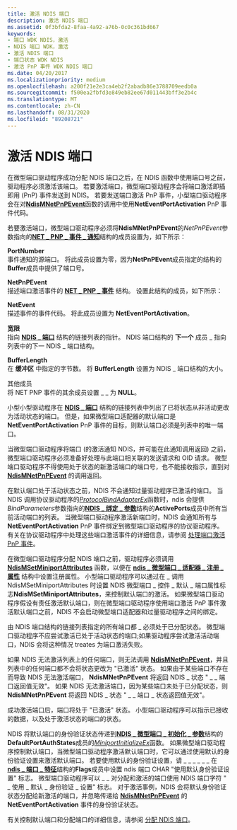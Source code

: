 ```yaml
---
title: 激活 NDIS 端口
description: 激活 NDIS 端口
ms.assetid: 0f3bfda2-8faa-4a92-a76b-0c0c361bd667
keywords:
- 端口 WDK NDIS，激活
- NDIS 端口 WDK，激活
- 激活 NDIS 端口
- 端口状态 WDK NDIS
- 激活 PnP 事件 WDK NDIS 端口
ms.date: 04/20/2017
ms.localizationpriority: medium
ms.openlocfilehash: a200f21e2e3ca4eb2f2abadb86e3788709eedb0a
ms.sourcegitcommit: f500ea2fbfd3e849eb82ee67d011443bff3e2b4c
ms.translationtype: MT
ms.contentlocale: zh-CN
ms.lasthandoff: 08/31/2020
ms.locfileid: "89208721"
---
```

# <a name="activating-an-ndis-port"></a>激活 NDIS 端口





在微型端口驱动程序成功分配 NDIS 端口之后，在 NDIS 函数中使用端口号之前，驱动程序必须激活该端口。 若要激活端口，微型端口驱动程序会将端口激活即插即用 (PnP) 事件发送到 NDIS。 若要发送端口激活 PnP 事件，小型端口驱动程序会在对[**NdisMNetPnPEvent**](/windows-hardware/drivers/ddi/ndis/nf-ndis-ndismnetpnpevent)函数的调用中使用**NetEventPortActivation** PnP 事件代码。

若要激活端口，微型端口驱动程序必须将**NdisMNetPnPEvent**的*NetPnPEvent*参数指向的[**NET \_ PNP \_ 事件 \_ 通知**](/windows-hardware/drivers/ddi/ndis/ns-ndis-_net_pnp_event_notification)结构的成员设置为，如下所示：

<a href="" id="portnumber"></a>**PortNumber**  
事件通知的源端口。 将此成员设置为零，因为**NetPnPEvent**成员指定的结构的**Buffer**成员中提供了端口号。

<a href="" id="netpnpevent"></a>**NetPnPEvent**  
描述端口激活事件的 [**NET \_ PNP \_ 事件**](/windows-hardware/drivers/ddi/ndis/ns-ndis-_net_pnp_event) 结构。 设置此结构的成员，如下所示：

<a href="" id="netevent"></a>**NetEvent**  
描述事件的事件代码。 将此成员设置为 **NetEventPortActivation**。

<a href="" id="buffer"></a>**宽限**  
指向 [**NDIS \_ 端口**](/windows-hardware/drivers/ddi/ntddndis/ns-ntddndis-_ndis_port) 结构的链接列表的指针。 NDIS 端口结构的 **下一个** 成员 \_ 指向列表中的下一 NDIS \_ 端口结构。

<a href="" id="bufferlength"></a>**BufferLength**  
在 **缓冲区** 中指定的字节数。 将 **BufferLength** 设置为 NDIS \_ 端口结构的大小。

<a href="" id="other-members"></a>其他成员  
将 NET PNP 事件的其余成员设置 \_ \_ 为 **NULL**。

小型小型驱动程序在 [**NDIS \_ 端口**](/windows-hardware/drivers/ddi/ntddndis/ns-ntddndis-_ndis_port) 结构的链接列表中列出了已将状态从非活动更改为活动状态的端口。 但是，如果微型端口适配器的默认端口是 **NetEventPortActivation** PnP 事件的目标，则默认端口必须是列表中的唯一端口。

当微型端口驱动程序将端口 (的激活通知 NDIS，并可能在此通知调用返回) 之前，微型端口驱动程序必须准备好处理与此端口相关联的发送请求和 OID 请求。 微型端口驱动程序不得使用处于状态的新激活端口的端口号，也不能接收指示，直到对 [**NdisMNetPnPEvent**](/windows-hardware/drivers/ddi/ndis/nf-ndis-ndismnetpnpevent) 的调用返回。

在默认端口处于活动状态之前，NDIS 不会通知过量驱动程序已激活的端口。 当 NDIS 调用协议驱动程序的[*ProtocolBindAdapterEx*](/windows-hardware/drivers/ddi/ndis/nc-ndis-protocol_bind_adapter_ex)函数时，ndis 会提供*BindParameters*参数指向的[**NDIS \_ 绑定 \_ 参数**](/windows-hardware/drivers/ddi/ndis/ns-ndis-_ndis_bind_parameters)结构的**ActivePorts**成员中所有当前活动端口的列表。 当微型端口驱动程序激活新端口时，NDIS 会通知所有与 **NetEventPortActivation** PnP 事件绑定到微型端口驱动程序的协议驱动程序。 有关在协议驱动程序中处理这些端口激活事件的详细信息，请参阅 [处理端口激活 PnP 事件](handling-the-port-activation-pnp-event.md)。

在微型端口驱动程序分配 NDIS 端口之前，驱动程序必须调用 [**NdisMSetMiniportAttributes**](/windows-hardware/drivers/ddi/ndis/nf-ndis-ndismsetminiportattributes) 函数，以便在 [**ndis \_ 微型端口 \_ 适配器 \_ 注册 \_ 属性**](/windows-hardware/drivers/ddi/ndis/ns-ndis-_ndis_miniport_adapter_registration_attributes) 结构中设置注册属性。 小型端口驱动程序可以通过在 \_ 调用 NdisMSetMiniportAttributes 时设置 NDIS 微型端口 \_ 控件 \_ 默认 \_ 端口属性标志**NdisMSetMiniportAttributes**，来控制默认端口的激活。 如果微型端口驱动程序假设有责任激活默认端口，则在微型端口驱动程序使用端口激活 PnP 事件激活默认端口之前，NDIS 不会启动微型端口适配器和过量驱动程序之间的绑定。

由 NDIS 端口结构的链接列表指定的所有端口都 \_ 必须处于已分配状态。 微型端口驱动程序不应尝试激活已处于活动状态的端口;如果驱动程序尝试激活活动端口，NDIS 会将这种情况 treates 为端口激活失败。

如果 NDIS 无法激活列表上的任何端口，则无法调用 [**NdisMNetPnPEvent**](/windows-hardware/drivers/ddi/ndis/nf-ndis-ndismnetpnpevent)，并且列表中的任何端口都不会将状态更改为 "已激活" 状态。 如果由于某些端口不存在而导致 NDIS 无法激活端口， **NdisMNetPnPEvent** 将返回 NDIS \_ 状态 " \_ \_ 端口返回值无效"。 如果 NDIS 无法激活端口，因为某些端口未处于已分配状态，则 **NdisMNetPnPEvent** 将返回 NDIS \_ 状态 " \_ \_ 端口 \_ 状态返回值无效"。

成功激活端口后，端口将处于 "已激活" 状态。 小型端口驱动程序可以指示已接收的数据，以及处于激活状态的端口的状态。

NDIS 将默认端口的身份验证状态传递到[**NDIS \_ 微型端口 \_ 初始化 \_ 参数**](/windows-hardware/drivers/ddi/ndis/ns-ndis-_ndis_miniport_init_parameters)结构的**DefaultPortAuthStates**成员的[*MiniportInitializeEx*](/windows-hardware/drivers/ddi/ndis/nc-ndis-miniport_initialize)函数。 如果微型端口驱动程序控制默认端口，当微型端口驱动程序激活默认端口时，它可以通过使用默认的身份验证设置来激活默认端口。 若要使用默认的身份验证设置，请 \_ \_ \_ \_ \_ \_ 在[**ndis \_ 端口 \_ 特征**](/windows-hardware/drivers/ddi/ntddndis/ns-ntddndis-_ndis_port_characteristics)结构的**Flags**成员中设置 ndis 端口 CHAR "使用默认身份验证设置" 标志。 微型端口驱动程序可以 \_ \_ 对分配和激活的端口使用 NDIS 端口字符 " \_ 使用 \_ 默认 \_ 身份验证 \_ 设置" 标志。 对于激活事例，NDIS 会将默认身份验证状态分配给新激活的端口，并忽略传递给 [**NdisMNetPnPEvent**](/windows-hardware/drivers/ddi/ndis/nf-ndis-ndismnetpnpevent) 的 **NetEventPortActivation** 事件的身份验证状态。

有关控制默认端口和分配端口的详细信息，请参阅 [分配 NDIS 端口](allocating-an-ndis-port.md)。

 

